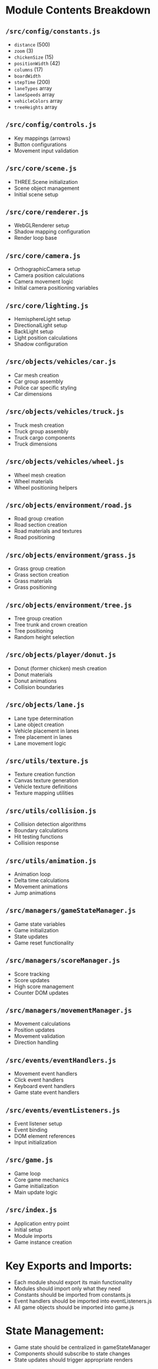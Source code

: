 # Module Contents Breakdown

## `/src/config/constants.js`

- `distance` (500)
- `zoom` (3)
- `chickenSize` (15)
- `positionWidth` (42)
- `columns` (17)
- `boardWidth`
- `stepTime` (200)
- `laneTypes` array
- `laneSpeeds` array
- `vehicleColors` array
- `treeHeights` array

## `/src/config/controls.js`

- Key mappings (arrows)
- Button configurations
- Movement input validation

## `/src/core/scene.js`

- THREE.Scene initialization
- Scene object management
- Initial scene setup

## `/src/core/renderer.js`

- WebGLRenderer setup
- Shadow mapping configuration
- Render loop base

## `/src/core/camera.js`

- OrthographicCamera setup
- Camera position calculations
- Camera movement logic
- Initial camera positioning variables

## `/src/core/lighting.js`

- HemisphereLight setup
- DirectionalLight setup
- BackLight setup
- Light position calculations
- Shadow configuration

## `/src/objects/vehicles/car.js`

- Car mesh creation
- Car group assembly
- Police car specific styling
- Car dimensions

## `/src/objects/vehicles/truck.js`

- Truck mesh creation
- Truck group assembly
- Truck cargo components
- Truck dimensions

## `/src/objects/vehicles/wheel.js`

- Wheel mesh creation
- Wheel materials
- Wheel positioning helpers

## `/src/objects/environment/road.js`

- Road group creation
- Road section creation
- Road materials and textures
- Road positioning

## `/src/objects/environment/grass.js`

- Grass group creation
- Grass section creation
- Grass materials
- Grass positioning

## `/src/objects/environment/tree.js`

- Tree group creation
- Tree trunk and crown creation
- Tree positioning
- Random height selection

## `/src/objects/player/donut.js`

- Donut (former chicken) mesh creation
- Donut materials
- Donut animations
- Collision boundaries

## `/src/objects/lane.js`

- Lane type determination
- Lane object creation
- Vehicle placement in lanes
- Tree placement in lanes
- Lane movement logic

## `/src/utils/texture.js`

- Texture creation function
- Canvas texture generation
- Vehicle texture definitions
- Texture mapping utilities

## `/src/utils/collision.js`

- Collision detection algorithms
- Boundary calculations
- Hit testing functions
- Collision response

## `/src/utils/animation.js`

- Animation loop
- Delta time calculations
- Movement animations
- Jump animations

## `/src/managers/gameStateManager.js`

- Game state variables
- Game initialization
- State updates
- Game reset functionality

## `/src/managers/scoreManager.js`

- Score tracking
- Score updates
- High score management
- Counter DOM updates

## `/src/managers/movementManager.js`

- Movement calculations
- Position updates
- Movement validation
- Direction handling

## `/src/events/eventHandlers.js`

- Movement event handlers
- Click event handlers
- Keyboard event handlers
- Game state event handlers

## `/src/events/eventListeners.js`

- Event listener setup
- Event binding
- DOM element references
- Input initialization

## `/src/game.js`

- Game loop
- Core game mechanics
- Game initialization
- Main update logic

## `/src/index.js`

- Application entry point
- Initial setup
- Module imports
- Game instance creation

# Key Exports and Imports:

- Each module should export its main functionality
- Modules should import only what they need
- Constants should be imported from constants.js
- Event handlers should be imported into eventListeners.js
- All game objects should be imported into game.js

# State Management:

- Game state should be centralized in gameStateManager
- Components should subscribe to state changes
- State updates should trigger appropriate renders
